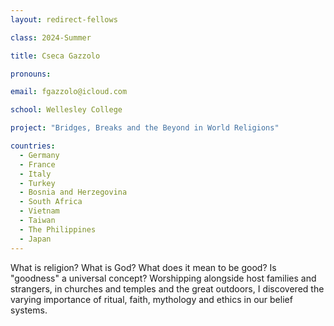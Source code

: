 ```yaml
---
layout: redirect-fellows

class: 2024-Summer

title: Cseca Gazzolo

pronouns: 

email: fgazzolo@icloud.com

school: Wellesley College

project: "Bridges, Breaks and the Beyond in World Religions"

countries:
  - Germany
  - France
  - Italy
  - Turkey
  - Bosnia and Herzegovina
  - South Africa
  - Vietnam
  - Taiwan
  - The Philippines
  - Japan
---
```


What is religion? What is God? What does it mean to be good? Is "goodness" a universal concept? Worshipping alongside host families and strangers, in churches and temples and the great outdoors, I discovered the varying importance of ritual, faith, mythology and ethics in our belief systems.
